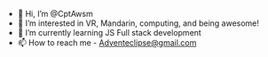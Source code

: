- 👋 Hi, I’m @CptAwsm
- 👀 I’m interested in VR, Mandarin, computing, and being awesome!
- 🌱 I’m currently learning JS Full stack development
- 📫 How to reach me - Adventeclipse@gmail.com

<!---
CptAwsm/CptAwsm is a ✨ special ✨ repository because its `README.md` (this file) appears on your GitHub profile.
You can click the Preview link to take a look at your changes.
--->
